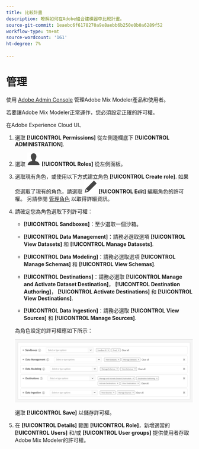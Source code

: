 ```yaml
---
title: 比較計畫
description: 瞭解如何在Adobe組合建模器中比較計畫。
source-git-commit: 1eaebc6f6178270a9e8aebb6b250e0b0a6289f52
workflow-type: tm+mt
source-wordcount: '161'
ht-degree: 7%

---
```



# 管理

使用 [Adobe Admin Console](https://helpx.adobe.com/tw/enterprise/using/admin-console.html) 管理Adobe Mix Modeler產品和使用者。

若要讓Adobe Mix Modeler正常運作，您必須設定正確的許可權。

在Adobe Experience Cloud UI、

1. 選取 **[!UICONTROL Permissions]** 從左側邊欄底下 **[!UICONTROL ADMINISTRATION]**.

1. 選取 ![個人](assets/icons/User.svg) **[!UICONTROL Roles]** 從左側面板。

1. 選取現有角色，或使用以下方式建立角色 **[!UICONTROL Create role]**. 如果您選取了現有的角色，請選取 ![編輯](assets/icons/Edit.svg) **[!UICONTROL Edit]** 編輯角色的許可權。 另請參閱 [管理角色](https://helpx.adobe.com/tw/enterprise/using/admin-console.html) 以取得詳細資訊。

1. 請確定您為角色選取下列許可權：

   * **[!UICONTROL Sandboxes]**：至少選取一個沙箱。

   * **[!UICONTROL Data Management]**：請務必選取選項 **[!UICONTROL View Datasets]** 和 **[!UICONTROL Manage Datasets]**.

   * **[!UICONTROL Data Modeling]**：請務必選取選項 **[!UICONTROL Manage Schemas]** 和 **[!UICONTROL View Schemas]**.

   * **[!UICONTROL Destinations]**：請務必選取 **[!UICONTROL Manage and Activate Dataset Destination]**， **[!UICONTROL Destination Authoring]**， **[!UICONTROL Activate Destinations]** 和 **[!UICONTROL View Destinations]**.

   * **[!UICONTROL Data Ingestion]**：請務必選取 **[!UICONTROL View Sources]** 和 **[!UICONTROL Manage Sources]**.

   為角色設定的許可權應如下所示：

   ![權限](assets/permissions.png)

   選取 **[!UICONTROL Save]** 以儲存許可權。

1. 在 **[!UICONTROL Details]** 範圍 **[!UICONTROL Role]**，新增適當的 **[!UICONTROL Users]** 和/或 **[!UICONTROL User groups]** 提供使用者存取Adobe Mix Modeler的許可權。
